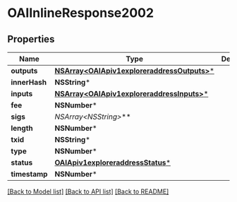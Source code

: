 # OAIInlineResponse2002

## Properties
Name | Type | Description | Notes
------------ | ------------- | ------------- | -------------
**outputs** | [**NSArray&lt;OAIApiv1exploreraddressOutputs&gt;***](OAIApiv1exploreraddressOutputs.md) |  | [optional] 
**innerHash** | **NSString*** |  | [optional] 
**inputs** | [**NSArray&lt;OAIApiv1exploreraddressInputs&gt;***](OAIApiv1exploreraddressInputs.md) |  | [optional] 
**fee** | **NSNumber*** |  | [optional] 
**sigs** | **NSArray&lt;NSString*&gt;*** |  | [optional] 
**length** | **NSNumber*** |  | [optional] 
**txid** | **NSString*** |  | [optional] 
**type** | **NSNumber*** |  | [optional] 
**status** | [**OAIApiv1exploreraddressStatus***](OAIApiv1exploreraddressStatus.md) |  | [optional] 
**timestamp** | **NSNumber*** |  | [optional] 

[[Back to Model list]](../README.md#documentation-for-models) [[Back to API list]](../README.md#documentation-for-api-endpoints) [[Back to README]](../README.md)


